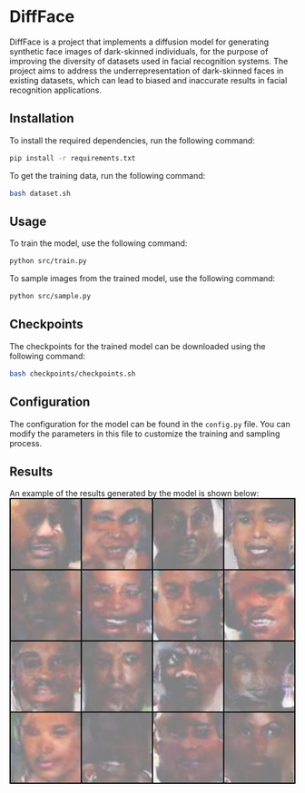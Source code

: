 # DiffFace
DiffFace is a project that implements a diffusion model for generating synthetic face images of dark-skinned individuals, for the purpose of improving the diversity of datasets used in facial recognition systems. The project aims to address the underrepresentation of dark-skinned faces in existing datasets, which can lead to biased and inaccurate results in facial recognition applications.

## Installation
To install the required dependencies, run the following command:
```bash
pip install -r requirements.txt
```

To get the training data, run the following command:
```bash
bash dataset.sh
```

## Usage
To train the model, use the following command:
```bash
python src/train.py
```

To sample images from the trained model, use the following command:
```bash
python src/sample.py
```

## Checkpoints
The checkpoints for the trained model can be downloaded using the following command:
```bash
bash checkpoints/checkpoints.sh
```

## Configuration
The configuration for the model can be found in the `config.py` file. You can modify the parameters in this file to customize the training and sampling process.

## Results
An example of the results generated by the model is shown below:
![Sample Output](results/sample.png)
